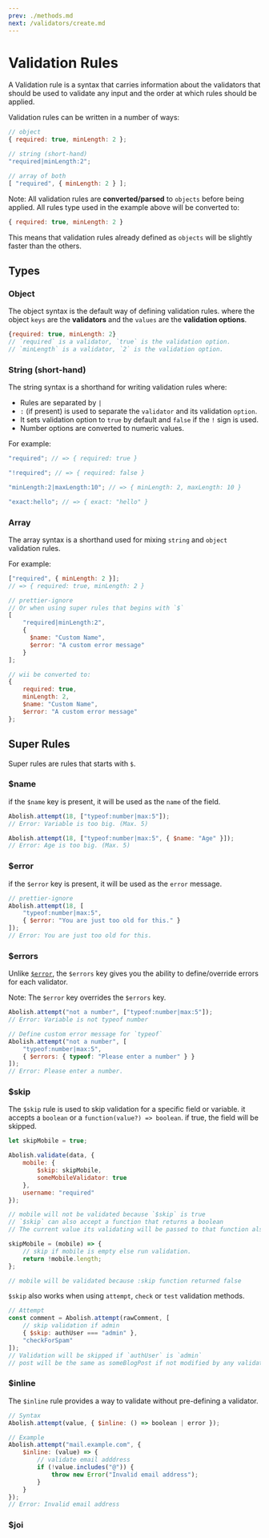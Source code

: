 ```yaml
---
prev: ./methods.md
next: /validators/create.md
---
```


# Validation Rules

A Validation rule is a syntax that carries information about the validators that should be used to validate any input and the order at which rules should be applied.

Validation rules can be written in a number of ways:

```javascript
// object
{ required: true, minLength: 2 };

// string (short-hand)
"required|minLength:2";

// array of both
[ "required", { minLength: 2 } ];
```

Note: All validation rules are **converted/parsed** to `objects` before being applied.
All rules type used in the example above will be converted to:

```javascript
{ required: true, minLength: 2 }
```

This means that validation rules already defined as `objects` will be slightly faster than the others.

## Types

### Object

The object syntax is the default way of defining validation rules. where the object `keys` are the **validators** and the `values` are the **validation options**.

```javascript
{required: true, minLength: 2}
// `required` is a validator, `true` is the validation option.
// `minLength` is a validator, `2` is the validation option.
```

### String (short-hand)

The string syntax is a shorthand for writing validation rules where:

-   Rules are separated by `|`
-   `:` (if present) is used to separate the `validator` and its validation `option`.
-   It sets validation option to `true` by default and `false` if the `!` sign is used.
-   Number options are converted to numeric values.

For example:

```javascript
"required"; // => { required: true }

"!required"; // => { required: false }

"minLength:2|maxLength:10"; // => { minLength: 2, maxLength: 10 }

"exact:hello"; // => { exact: "hello" }
```

### Array

The array syntax is a shorthand used for mixing `string` and `object` validation rules.

For example:

```javascript
["required", { minLength: 2 }];
// => { required: true, minLength: 2 }

// prettier-ignore
// Or when using super rules that begins with `$`
[
    "required|minLength:2",
    {
      $name: "Custom Name",
      $error: "A custom error message"
    }
];

// wii be converted to:
{
    required: true,
    minLength: 2,
    $name: "Custom Name",
    $error: "A custom error message"
};
```

## Super Rules

Super rules are rules that starts with `$`.

### $name

if the `$name` key is present, it will be used as the `name` of the field.

```javascript
Abolish.attempt(18, ["typeof:number|max:5"]);
// Error: Variable is too big. (Max. 5)

Abolish.attempt(18, ["typeof:number|max:5", { $name: "Age" }]);
// Error: Age is too big. (Max. 5)
```

### $error

if the `$error` key is present, it will be used as the `error` message.

```javascript
// prettier-ignore
Abolish.attempt(18, [
    "typeof:number|max:5", 
    { $error: "You are just too old for this." }
]);
// Error: You are just too old for this.
```

### $errors

Unlike [`$error`](#error), the `$errors` key gives you the ability to define/override errors for each validator.

Note: The `$error` key overrides the `$errors` key.

```javascript
Abolish.attempt("not a number", ["typeof:number|max:5"]);
// Error: Variable is not typeof number

// Define custom error message for `typeof`
Abolish.attempt("not a number", [
    "typeof:number|max:5",
    { $errors: { typeof: "Please enter a number" } }
]);
// Error: Please enter a number.
```

### $skip

The `$skip` rule is used to skip validation for a specific field or variable. it accepts a `boolean` or a `function(value?) => boolean`.
if true, the field will be skipped.

```javascript
let skipMobile = true;

Abolish.validate(data, {
    mobile: {
        $skip: skipMobile,
        someMobileValidator: true
    },
    username: "required"
});

// mobile will not be validated because `$skip` is true
// `$skip` can also accept a function that returns a boolean
// The current value its validating will be passed to that function also

skipMobile = (mobile) => {
    // skip if mobile is empty else run validation.
    return !mobile.length;
};

// mobile will be validated because :skip function returned false
```

`$skip` also works when using `attempt`, `check` or `test` validation methods.

```javascript
// Attempt
const comment = Abolish.attempt(rawComment, [
    // skip validation if admin
    { $skip: authUser === "admin" },
    "checkForSpam"
]);
// Validation will be skipped if `authUser` is `admin`
// post will be the same as someBlogPost if not modified by any validator.
```

### $inline

The `$inline` rule provides a way to validate without pre-defining a validator.

```javascript
// Syntax
Abolish.attempt(value, { $inline: () => boolean | error });

// Example
Abolish.attempt("mail.example.com", {
    $inline: (value) => {
        // validate email adddress
        if (!value.includes("@")) {
            throw new Error("Invalid email address");
        }
    }
});
// Error: Invalid email address
```

### $joi
